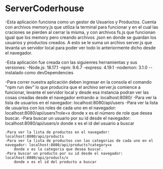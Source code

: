 # ServerCoderhouse

-Esta aplicación funciona como un gestor de Usuarios y Productos. Cuenta con archivos memory.js que utiliza la terminal para funcionar y en el cual las craciones se pierden al cerrar la misma, y con archivos fs.js que funcionan igual que los memory pero creando archivos .json en donde se guardan los usuarios y productos creados. A esto se le suma un archivo server.js que levanta un servidor local para poder ver todo lo anteriormente dicho desde el navegador.

-Esta aplicación fue creada con las siguienres herramientas y sus versiones:
    -Node.js: 18.17.1
    -npm: 9.6.7
    -express: 4.19.1
    -nodemon: 3.1.0 -- instalado como devDependencies

-Para correr nuestra aplicación deben ingresar en la consola el comando "npm run dev" lo que producira que el archivo server.js comience a funcionar, levante el servidor local y desde esa instancia podran ver las cosas creadas desde el navegador entrando a: localhost:8080/
    -Para ver la lista de usuarios en el navegador: localhost:8080/api/users
    -Para ver la lista de usuarios con los roles de cada uno en el navegador: localhost:8080/api/users?role=x
        donde x es el número de role que desea buscar.
    -Para buscar un usuario por su id desde el navegador: localhost:8080/api/users/x
        donde x es el id del usuario a buscar

    -Para ver la lista de productos en el navegador: localhost:8080/api/products
    -Para ver la lista de productos con las categorias de cada uno en el navegador: localhost:8080/api/products?category=x
        donde x es la categoria que desea buscar.
    -Para buscar un producto por su id desde el navegador: localhost:8080/api/products/x
        donde x es el id del producto a buscar